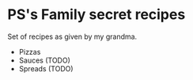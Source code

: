 # PS's Family secret recipes

Set of recipes as given by my grandma.

* Pizzas
* Sauces (TODO)
* Spreads (TODO)
